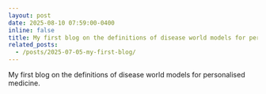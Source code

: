 ```yaml
---
layout: post
date: 2025-08-10 07:59:00-0400
inline: false
title: My first blog on the definitions of disease world models for personalised medicine.
related_posts: 
  - /posts/2025-07-05-my-first-blog/
---
```


My first blog on the definitions of disease world models for personalised medicine.
